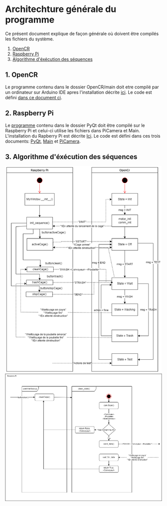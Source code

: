 # Architechture générale du programme

Ce présent document explique de façon générale où doivent être compilés les fichiers du système.

1. [OpenCR](#1-opencr)
2. [Raspberry Pi](#2-raspberry-pi)
3. [Algorithme d'éxécution des séquences](#3-algorithme-déxécution-des-séquences)

## 1. OpenCR

Le programme contenu dans le dossier OpenCR/main doit etre compilé par un ordinateur sur Arduino IDE apres l'installation décrite [ici](../README.md). Le code est défini [dans ce document ci](OpenCR/main/README.md).

## 2. Raspberry Pi

Le [programme](PyQt/userInterface.py) contenu dans le dossier PyQt doit être compilé sur le Raspberry Pi et celui-ci utilise les fichiers dans PiCamera et Main. L'installation du Rapberry Pi est décrite [Ici](../README.md). Le code est défini dans ces trois documents: [PyQt](PyQt/README.md), [Main](Main/README.md) et [PiCamera](PiCamera/README.md).


## 3. Algorithme d'éxécution des séquences

<img src="../Documentation/Images/flowchart.png">

<img src="../Documentation/Images/Algo_PI_Camera.png">


